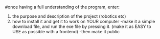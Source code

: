 #once having a full understanding of the program, enter:
1. the purpose and description of the project (robotics etc)
2. how to install it and get it to work on YOUR computer
      -make it a simple download file, and run the exe file by pressing it. (make it as EASY to USE as possible with a frontend)
      -then make it public
   
